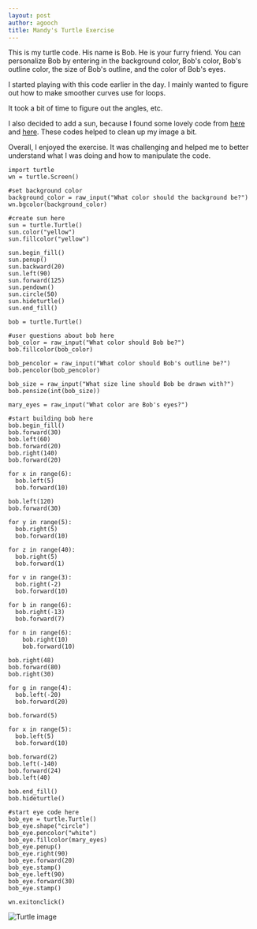 ```yaml
---
layout: post
author: agooch
title: Mandy's Turtle Exercise
---
```


This is my turtle code. His name is Bob. He is your furry friend. You can personalize Bob by entering in the background color, 
Bob's color, Bob's outline color, the size of Bob's outline, and the color of Bob's eyes. 

I started playing with this code earlier in the day. I mainly wanted to figure out how to make smoother curves use for loops. 

It took a bit of time to figure out the angles, etc. 

I also decided to add a sun, because I found some lovely code from [here]({{site.url}}http://silshack.github.io/fall2013/post/2013/09/09/Sophie.html) and [here]({{site.url}}http://silshack.github.io/fall2013/gmclendon/2013/09/09/grants-turtle.html). These codes helped to clean up my image a bit.

Overall, I enjoyed the exercise. It was challenging and helped me to better understand what I was doing and how to manipulate the code.

```
import turtle
wn = turtle.Screen()

#set background color
background_color = raw_input("What color should the background be?")
wn.bgcolor(background_color)

#create sun here
sun = turtle.Turtle()
sun.color("yellow")
sun.fillcolor("yellow")

sun.begin_fill()
sun.penup()
sun.backward(20)
sun.left(90)
sun.forward(125)
sun.pendown()
sun.circle(50)
sun.hideturtle()
sun.end_fill()

bob = turtle.Turtle()

#user questions about bob here
bob_color = raw_input("What color should Bob be?")
bob.fillcolor(bob_color)

bob_pencolor = raw_input("What color should Bob's outline be?")
bob.pencolor(bob_pencolor)

bob_size = raw_input("What size line should Bob be drawn with?")
bob.pensize(int(bob_size))

mary_eyes = raw_input("What color are Bob's eyes?")

#start building bob here
bob.begin_fill()
bob.forward(30)
bob.left(60)
bob.forward(20)
bob.right(140)
bob.forward(20)

for x in range(6):
  bob.left(5)
  bob.forward(10)
    
bob.left(120)
bob.forward(30)

for y in range(5):
  bob.right(5)
  bob.forward(10)
    
for z in range(40):
  bob.right(5)
  bob.forward(1)
    
for v in range(3):
  bob.right(-2)
  bob.forward(10)

for b in range(6):
  bob.right(-13)
  bob.forward(7)

for n in range(6):
    bob.right(10)
    bob.forward(10)

bob.right(48)    
bob.forward(80)  
bob.right(30)

for g in range(4):
  bob.left(-20)
  bob.forward(20)
    
bob.forward(5)

for x in range(5):
  bob.left(5)
  bob.forward(10)

bob.forward(2)
bob.left(-140)
bob.forward(24)
bob.left(40)

bob.end_fill()
bob.hideturtle()

#start eye code here
bob_eye = turtle.Turtle()
bob_eye.shape("circle")
bob_eye.pencolor("white")
bob_eye.fillcolor(mary_eyes)
bob_eye.penup()
bob_eye.right(90)
bob_eye.forward(20)
bob_eye.stamp()
bob_eye.left(90)
bob_eye.forward(30)
bob_eye.stamp()

wn.exitonclick()

```

![Turtle image](http://i.imgur.com/Jxspcwq.png)
